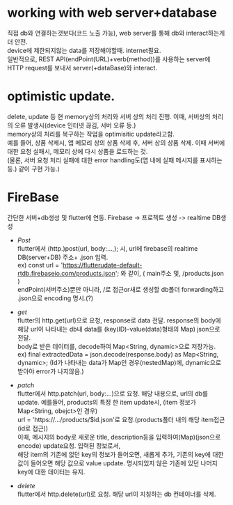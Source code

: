 # working with web server+database    
직접 db와 연결하는것보다(코드 노출 가능), web server를 통해 db와 interact하는게 더 안전.    
device에 제한되지않는 data를 저장해야할때. internet필요.     
일반적으로, REST API(endPoint(URL)+verb(method))를 사용하는 server에 HTTP request를 보내서 server(+dataBase)와 interact.    

# optimistic update.   
delete, update 등 현 memory상의 처리와 서버 상의 처리 진행. 이때, 서버상의 처리의 오류 발생시(device 인터넷 끊김, 서버 오류 등.)    
memory상의 처리를 복구하는 작업을 optimisitic update라고함.   
예를 들어, 상품 삭제시, 앱 메모리 상의 상품 삭제 후, 서버 상의 상품 삭제. 이때 서버에 대한 요청 실패시, 메모리 상에 다시 상품을 로드하는 것.   
(물론, 서버 요청 처리 실패에 대한 error handling도(앱 내에 실패 메시지를 표시하는 등.) 같이 구현 가능.)    

# FireBase     
간단한 서버+db생성 및 flutter에 연동.
Firebase -> 프로젝트 생성 -> realtime DB생성

- *Post*      
flutter에서 (http.)post(url, body:...,); 시, url에 firebase의 realtime DB(server+DB) 주소+ .json 입력.     
ex) const url = 'https://flutterudate-default-rtdb.firebaseio.com/products.json'; 와 같이, ( main주소 및, /products.json )      
endPoint(서버주소)뿐만 아니라, /로 접근or새로 생성할 db폴더 forwarding하고 .json으로 encoding 명시.(?)      

- *get*      
flutter의 http.get(url)으로 요청, response로 data 전달. response의 body에 해당 url이 나타내는 db내 data를 (key(ID)-value(data)형태의 Map) json으로 전달.   
body로 받은 데이터를, decode하여 Map<String, dynamic>으로 저장가능.     
ex) final extractedData = json.decode(response.body) as Map<String, dynamic>; (Id가 나타내는 data가 Map인 경우(nestedMap)에, dynamic으로 받아야 error가 나지않음.)         

- *patch*       
flutter에서 http.patch(url, body:...)으로 요청. 해당 내용으로, url의 db를 update. 예를들어, products의 특정 한 item update시, (item 정보가 Map<String, obejct>인 경우)      
url = 'https://.../products/$id.json'로 요청.(products폴더 내의 해당 item접근 (id로 접근))       
이때, 메시지의 body로 새로운 title, description등을 입력하여(Map)(json으로 encode) update요청. 입력된 정보로서,        
해당 item의 기존에 없던 key의 정보가 들어오면, 새롭게 추가, 기존의 key에 대한 값이 들어오면 해당 값으로 value update. 명시되있지 않은 기존에 있던 나머지 key에 대한 데이터는 유지.      

- *delete*    
flutter에서 http.delete(url)로 요청. 해당 url이 지칭하는 db 컨테이너를 삭제.     
